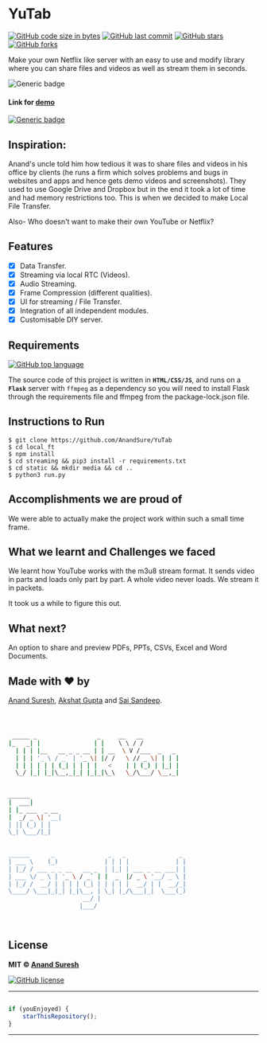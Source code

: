 # YuTab

[![GitHub code size in bytes](https://img.shields.io/github/languages/code-size/AnandSure/local_ft?logo=github&style=social)](https://github.com/AnandSure/) [![GitHub last commit](https://img.shields.io/github/last-commit/AnandSure/local_ft?style=social&logo=git)](https://github.com/AnandSure/) [![GitHub stars](https://img.shields.io/github/stars/AnandSure/local_ft?style=social)](https://github.com/AnandSure/local_ft/stargazers) [![GitHub forks](https://img.shields.io/github/forks/AnandSure/local_ft?style=social&logo=git)](https://github.com/AnandSure/local_ft/network)

Make your own Netflix like server with an easy to use and modify library where you can share files and videos as well as stream them in seconds.

![Generic badge](https://img.shields.io/badge/Local_File-Transfer-orange) 

#### Link for [demo](#!) 
[![Generic badge](https://img.shields.io/badge/view-demo-orange)](#!)

## Inspiration:
Anand's uncle told him how tedious it was to share files and videos in his office by clients (he runs a firm which solves problems and bugs in websites and apps and hence gets demo videos and screenshots). They used to use Google Drive and Dropbox but in the end it took a lot of time and had memory restrictions too. This is when we decided to make Local File Transfer.

Also- Who doesn't want to make their own YouTube or Netflix?

## Features
- [x] Data Transfer.
- [x] Streaming via local RTC (Videos).
- [x] Audio Streaming.
- [x] Frame Compression (different qualities).
- [x] UI for streaming / File Transfer.
- [x] Integration of all independent modules.
- [x] Customisable DIY server.

## Requirements

[![GitHub top language](https://img.shields.io/github/languages/top/AnandSure/local_ft?logo=css&style=social)](https://github.com/AnandSure/)

The source code of this project is written in **`HTML/CSS/JS`**, and runs on a **`Flask`** server with `ffmpeg` as a dependency so you will need to install Flask through the requirements file and ffmpeg from the package-lock.json file.

## Instructions to Run
```
$ git clone https://github.com/AnandSure/YuTab
$ cd local_ft
$ npm install
$ cd streaming && pip3 install -r requirements.txt
$ cd static && mkdir media && cd ..
$ python3 run.py
```

## Accomplishments we are proud of
We were able to actually make the project work within such a small time frame.

## What we learnt and Challenges we faced
We learnt how YouTube works with the m3u8 stream format. It sends video in parts and loads only part by part. A whole video never loads. We stream it in packets.

It took us a while to figure this out.

## What next?
An option to share and preview PDFs, PPTs, CSVs, Excel and Word Documents.

## Made with :heart: by
[Anand Suresh](https://github.com/AnandSure), [Akshat Gupta](https://github.com/akshatvg) and [Sai Sandeep](https://github.com/raysandeep).


```bash



 _____ _                 _     __   __            
|_   _| |               | |    \ \ / /            
  | | | |__   __ _ _ __ | | __  \ V /___  _   _   
  | | | '_ \ / _` | '_ \| |/ /   \ // _ \| | | |  
  | | | | | | (_| | | | |   <    | | (_) | |_| |  
  \_/ |_| |_|\__,_|_| |_|_|\_\   \_/\___/ \__,_|  
                                                  
                                                  
______                                            
|  ___|                                           
| |_ ___  _ __                                    
|  _/ _ \| '__|                                   
| || (_) | |                                      
\_| \___/|_|                                      
                                                  
                                                  
______      _               _   _               _ 
| ___ \    (_)             | | | |             | |
| |_/ / ___ _ _ __   __ _  | |_| | ___ _ __ ___| |
| ___ \/ _ \ | '_ \ / _` | |  _  |/ _ \ '__/ _ \ |
| |_/ /  __/ | | | | (_| | | | | |  __/ | |  __/_|
\____/ \___|_|_| |_|\__, | \_| |_/\___|_|  \___(_)
                     __/ |                        
                    |___/                         

 


```

## License

**MIT &copy; [Anand Suresh](https://github.com/AnandSure/local_ft/blob/master/LICENSE)**

[![GitHub license](https://img.shields.io/github/license/AnandSure/local_ft?style=social&logo=github)](https://github.com/AnandSure/local_ft/blob/master/LICENSE) 

---------

```javascript

if (youEnjoyed) {
    starThisRepository();
}

```

-----------

